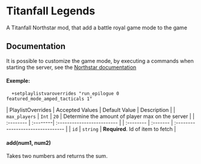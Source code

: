 
# Titanfall Legends

A Titanfall Northstar mod, that add a battle royal game mode to the game


## Documentation

It is possible to customize the game mode, by executing a commands when starting the server, see the [Northstar documentation](https://r2northstar.gitbook.io/r2northstar-wiki/hosting-a-server-with-northstar/dedicated-server#playlist-overrides)

#### Exemple:

```
  +setplaylistvaroverrides "run_epilogue 0 featured_mode_amped_tacticals 1"
```

| PlaylistOverrides | Accepted Values | Default Value | Description |
| `max_players`     | `Int`           | `20`          | Determine the amount of player max on the server |
| :-------- | :--------| :------------------------- |
| :-------- | :------- | :-------------------------------- |
| `id`      | `string` | **Required**. Id of item to fetch |

#### add(num1, num2)

Takes two numbers and returns the sum.
